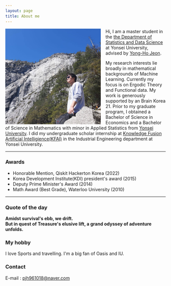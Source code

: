 ```yaml
---
layout: page
title: About me
--- 
```


<a href="url"><img src="/assets/img/56268608_1919133274858508_5215814627929096192_n.jpg" align="left" height="300" width="300" style="float:left; padding-right:15px" ></a>
Hi, I am a master student in the [the Department of Statistics and Data Science](https://stat.yonsei.ac.kr/stat/index.do) at Yonsei University, advised by [Yong-Ho Jeon](https://stat.yonsei.ac.kr/faculty/name_search.do?mode=view&userId=zLn7yUITMUoRCLHT7RciHQ%3D%3D&sosokcd=). 

My research interests lie broadly in mathematical backgrounds of Machine Learning. Currently my focus is on Ergodic Theory and Functional data. My work is generously supported by an Brain Korea 21. Prior to my graduate program, I obtained a Bachelor of Science in Economics and a Bachelor of Science in Mathematics with minor in Applied Statistics from [Yonsei University](https://www.yonsei.ac.kr/sc/index.jsp). I did my undergraduate scholar internship at [Knowledge Fusion Artificial Intelligience(KFAI)](https://kfai.yonsei.ac.kr/home) in the Industrial Engineering department at Yonsei University.

-----

### Awards
- Honorable Mention, Qiskit Hackerton Korea (2022)
- Korea Development Institute(KDI) president's award (2015)
- Deputy Prime Minister's Award (2014)
- Math Award (Best Grade), Waterloo University (2010)

  
-----


### Quote of the day
**Amidst survival's ebb, we drift.<br/>
But in quest of Treasure's elusive lift, a grand odyssey of adventure unfolds.**


### My hobby
I love Sports and travelling. I'm a big fan of Oasis and IU.

### Contact
E-mail : pjh961018@naver.com

